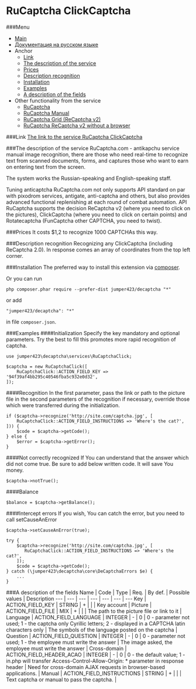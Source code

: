 RuCaptcha ClickCaptcha
==============
###Menu
+ [Main](../docs/README-en.md)
+ [Документация на русском языке](../docs/RuCaptchaClick-ru.md)
+ Anchor
  + [Link](#Link)
  + [The description of the service](#The-description-of-the-service)
  + [Prices](#Prices)
  + [Description recognition](#Description-recognition)
  + [Installation](#Installation)
  + [Examples](#Examples)
  + [A description of the fields](#A-description-of-the-fields)
+ Other functionality from the service
  + [RuCaptcha](../docs/RuCaptcha-en.md)
  + [RuCaptcha Manual](../docs/RuCaptchaInstruction-en.md)
  + [RuCaptcha Grid (ReCaptcha v2)](../docs/RuCaptchaGrid-en.md)
  + [RuCaptcha ReCaptcha v2 without a browser](../docs/RuCaptchaReCaptcha-en.md)


###Link
[The link to the service RuCaptcha ClickCaptcha](http://infoblog1.ru/goto/rucaptcha)

###The description of the service
RuCaptcha.com - antikapchu service manual image recognition, there are those who need real-time to recognize text from scanned documents, forms, and captures those who want to earn on entering text from the screen.

The system works the Russian-speaking and English-speaking staff.

Tuning anticaptcha RuCaptcha.com not only supports API standard on par with pixodrom services, antigate, anti-captcha and others, but also provides advanced functional replenishing at each round of combat automation. API RuCaptcha supports the decision ReCaptcha v2 (where you need to click on the pictures), ClickCaptcha (where you need to click on certain points) and Rotatecaptcha (FunCaptcha other CAPTCHA, you need to twist).

###Prices
It costs $1,2 to recognize 1000 CAPTCHAs this way.

###Description recognition
Recognizing any ClickCaptcha (including ReCaptcha 2.0). In response comes an array of coordinates from the top left corner.

###Installation
The preferred way to install this extension via [composer](http://getcomposer.org/download/).

Or you can run
```
php composer.phar require --prefer-dist jumper423/decaptcha "*"
```
or add
```
"jumper423/decaptcha": "*"
```
in file `composer.json`.


###Examples
####Initialization
Specify the key mandatory and optional parameters. Try the best to fill this promotes more rapid recognition of captcha.
```
use jumper423\decaptcha\services\RuCaptchaClick;

$captcha = new RuCaptchaClick([
    RuCaptchaClick::ACTION_FIELD_KEY => '94f39af4bb295c40546fba5c932e0d32',
]);
```
####Recognition
In the first parameter, pass the link or path to the picture file in the second parameters of the recognition if necessary, override those which were transferred during the initialization.
```
if ($captcha->recognize('http://site.com/captcha.jpg', [
    RuCaptchaClick::ACTION_FIELD_INSTRUCTIONS => 'Where's the cat?',
])) {
    $code = $captcha->getCode();
} else {
    $error = $captcha->getError();
}
```
####Not correctly recognized
If You can understand that the answer which did not come true. Be sure to add below written code. It will save You money.
```
$captcha->notTrue();
```
####Balance
```
$balance = $captcha->getBalance();
```
####Intercept errors
If you wish, You can catch the error, but you need to call setCauseAnError
```
$captcha->setCauseAnError(true);

try {
    $captcha->recognize('http://site.com/captcha.jpg', [
       RuCaptchaClick::ACTION_FIELD_INSTRUCTIONS => 'Where's the cat?',
    ]);
    $code = $captcha->getCode();
} catch (\jumper423\decaptcha\core\DeCaptchaErrors $e) {
    ...
}
```


###A description of the fields
 Name | Code | Type | Req. | By def. | Possible values | Description 
 --- | --- | --- | --- | --- | --- | --- 
 Key | ACTION_FIELD_KEY | STRING | + |  |  | Key account |
 Picture | ACTION_FIELD_FILE | MIX | + |  |  | The path to the picture file or link to it |
 Language | ACTION_FIELD_LANGUAGE | INTEGER | - | 0 | 0 - parameter not used; 1 - the captcha only Cyrillic letters; 2 - displayed in a CAPTCHA latin characters only | The symbols of the language posted on the captcha |
 Question | ACTION_FIELD_QUESTION | INTEGER | - | 0 | 0 - parameter not used; 1 - the employee must write the answer | The image asked, the employee must write the answer |
 Cross-domain | ACTION_FIELD_HEADER_ACAO | INTEGER | - | 0 | 0 - the default value; 1 - in.php will transfer Access-Control-Allow-Origin: * parameter in response header | Need for cross-domain AJAX requests in browser-based applications. |
 Manual | ACTION_FIELD_INSTRUCTIONS | STRING | + |  |  | Text captcha or manual to pass the captcha. |

